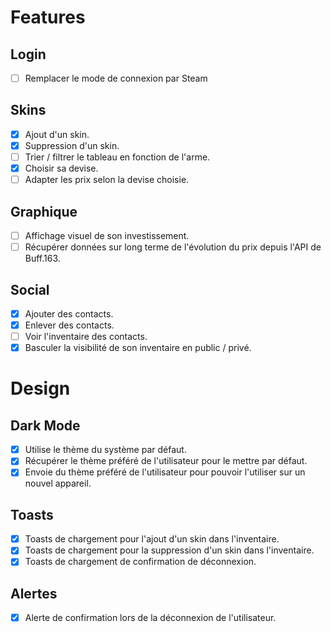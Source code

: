 # Features

## Login

* [ ] Remplacer le mode de connexion par Steam

## Skins

- [X] Ajout d'un skin.
- [X] Suppression d'un skin.
- [ ] Trier / filtrer le tableau en fonction de l'arme.
- [X] Choisir sa devise.
- [ ] Adapter les prix selon la devise choisie.

## Graphique

- [ ] Affichage visuel de son investissement.
- [ ] Récupérer données sur long terme de l'évolution du prix depuis l'API de Buff.163.

## Social

- [X] Ajouter des contacts.
- [X] Enlever des contacts.
- [ ] Voir l'inventaire des contacts.
- [X] Basculer la visibilité de son inventaire en public / privé.

# Design

## Dark Mode

- [X] Utilise le thème du système par défaut.
- [X] Récupérer le thème préféré de l'utilisateur pour le mettre par défaut.
- [X] Envoie du thème préféré de l'utilisateur pour pouvoir l'utiliser sur un nouvel appareil.

## Toasts

- [X] Toasts de chargement pour l'ajout d'un skin dans l'inventaire.
- [X] Toasts de chargement pour la suppression d'un skin dans l'inventaire.
- [X] Toasts de chargement de confirmation de déconnexion.

## Alertes

- [X] Alerte de confirmation lors de la déconnexion de l'utilisateur.

